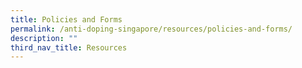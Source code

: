```yaml
---
title: Policies and Forms
permalink: /anti-doping-singapore/resources/policies-and-forms/
description: ""
third_nav_title: Resources
---
```

